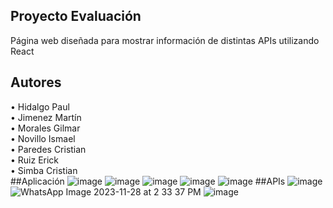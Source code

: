 ## Proyecto Evaluación
Página web diseñada para mostrar información de distintas APIs utilizando React
## Autores
• Hidalgo Paul <br>
• Jimenez Martín <br>
• Morales Gilmar <br>
• Novillo Ismael <br>
• Paredes Cristian <br>
• Ruiz Erick <br>
• Simba Cristian <br>
##Aplicación
![image](https://github.com/cristian-simba/perfilUsuarios/assets/112398547/807013b7-3f04-4211-b599-0477b1ab8149)
![image](https://github.com/cristian-simba/perfilUsuarios/assets/112398547/6f0118e9-bf87-457b-9560-0c9dec21e55a)
![image](https://github.com/cristian-simba/perfilUsuarios/assets/112398547/c0d45dc5-252b-4289-8423-afa97ddea644)
![image](https://github.com/cristian-simba/perfilUsuarios/assets/112398547/db14b5a1-73d9-422b-8d6b-31222c3e6a37)
![image](https://github.com/cristian-simba/perfilUsuarios/assets/112398547/f4926252-deb6-4126-8691-d48c2cb34dd1)
##APIs
![image](https://github.com/cristian-simba/perfilUsuarios/assets/112398547/2e913aaf-43a6-4050-a42a-f6e20ce98975)
![WhatsApp Image 2023-11-28 at 2 33 37 PM](https://github.com/cristian-simba/perfilUsuarios/assets/112398547/bee29b8a-6743-4d5f-bb6c-0935487a8dd5)
![image](https://github.com/cristian-simba/perfilUsuarios/assets/112398547/a6b689b6-68bb-4083-ba1b-d89618ce55cc)
